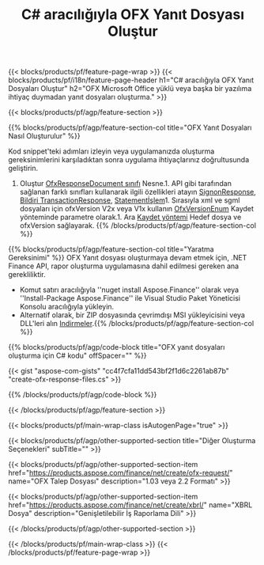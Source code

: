 ﻿---
title: C# aracılığıyla OFX Yanıt Dosyası Oluştur
description: OFX yanıt dosyası oluşturma için örnek kod. .NET tabanlı uygulamalarda toplu OFX yanıt dosyaları oluşturmak için API örnek kodu kullanın. 
url: /tr/net/create/ofx-response/
family: finance
platformtag: net
feature: create
informat: OFX Response
outformat: 
otherformats: OFX Response
---
{{< blocks/products/pf/feature-page-wrap >}}
{{< blocks/products/pf/i18n/feature-page-header h1="C# aracılığıyla OFX Yanıt Dosyaları Oluştur" h2="OFX Microsoft Office yüklü veya başka bir yazılıma ihtiyaç duymadan yanıt dosyaları oluşturma." >}}

{{< blocks/products/pf/agp/feature-section >}}

{{% blocks/products/pf/agp/feature-section-col title="OFX Yanıt Dosyaları Nasıl Oluşturulur" %}}

Kod snippet'teki adımları izleyin veya uygulamanızda oluşturma gereksinimlerini karşıladıktan sonra uygulama ihtiyaçlarınız doğrultusunda geliştirin.

1. Oluştur [OfxResponseDocument sınıfı](https://apireference.aspose.com/finance/net/aspose.finance.ofx/ofxresponsedocument) Nesne.1. API gibi tarafından sağlanan farklı sınıfları kullanarak ilgili özellikleri atayın [SignonResponse](https://apireference.aspose.com/finance/net/aspose.finance.ofx.signon/signonresponse),  [Bildiri TransactionResponse](https://apireference.aspose.com/finance/net/aspose.finance.ofx.bank/statementtransactionresponse), [Statementİşlem](https://apireference.aspose.com/finance/net/aspose.finance.ofx/statementtransaction)1. Sırasıyla xml ve sgml dosyaları için ofxVersion V2x veya V1x kullanın [OfxVersionEnum](https://apireference.aspose.com/finance/net/aspose.finance.ofx/ofxversionenum) Kaydet yönteminde parametre olarak.1. Ara [Kaydet yöntemi](https://apireference.aspose.com/finance/net/aspose.finance.ofx/ofxresponsedocument/methods/save) Hedef dosya ve ofxVersion sağlayarak.
{{% /blocks/products/pf/agp/feature-section-col %}}

{{% blocks/products/pf/agp/feature-section-col title="Yaratma Gereksinimi" %}}
OFX Yanıt dosyası oluşturmaya devam etmek için, .NET Finance API, rapor oluşturma uygulamasına dahil edilmesi gereken ana gerekliliktir. 
- Komut satırı aracılığıyla ''nuget install Aspose.Finance'' olarak veya ''Install-Package Aspose.Finance'' ile Visual Studio Paket Yöneticisi Konsolu aracılığıyla yükleyin.
- Alternatif olarak, bir ZIP dosyasında çevrimdışı MSI yükleyicisini veya DLL'leri alın [Indirmeler](https://downloads.aspose.com/finance/net).{{% /blocks/products/pf/agp/feature-section-col %}}

{{% blocks/products/pf/agp/code-block title="OFX yanıt dosyaları oluşturma için C# kodu" offSpacer="" %}}

{{< gist "aspose-com-gists" "cc4f7cfa11dd543bf2f1d6c2261ab87b" "create-ofx-response-files.cs" >}}

{{% /blocks/products/pf/agp/code-block %}}

{{< /blocks/products/pf/agp/feature-section >}}

{{< blocks/products/pf/main-wrap-class isAutogenPage="true" >}}

{{< blocks/products/pf/agp/other-supported-section title="Diğer Oluşturma Seçenekleri" subTitle="" >}}

{{< blocks/products/pf/agp/other-supported-section-item href="https://products.aspose.com/finance/net/create/ofx-request/" name="OFX Talep Dosyası" description="1.03 veya 2.2 Formatı" >}}

{{< blocks/products/pf/agp/other-supported-section-item href="https://products.aspose.com/finance/net/create/xbrl/" name="XBRL Dosya" description="Genişletilebilir İş Raporlama Dili" >}}

{{< /blocks/products/pf/agp/other-supported-section >}}

{{< /blocks/products/pf/main-wrap-class >}}
{{< /blocks/products/pf/feature-page-wrap >}}